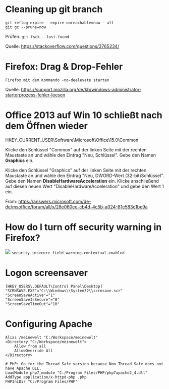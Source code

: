 Cleaning up git branch
======================
    git reflog expire --expire-unreachable=now --all
    git gc --prune=now
Prüfen: `git fsck --lost-found`

Quelle: https://stackoverflow.com/questions/3765234/

Firefox: Drag & Drop-Fehler
===========================
    Firefox mit dem Kommando -no-deelevate starten
Quelle: https://support.mozilla.org/de/kb/windows-administrator-starterprozess-fehler-loesen

Office 2013 auf Win 10 schließt nach dem Öffnen wieder
======================================================
HKEY_CURRENT_USER\Software\Microsoft\Office\15.0\Common

Klicke den Schlüssel "Common" auf der linken Seite mit der rechten Maustaste an und wähle den Eintrag "Neu, Schlüssel". Gebe den Namen **Graphics** ein.

Klicke den Schlüssel "Graphics" auf der linken Seite mit der rechten Maustaste an und wähle den Eintrag "Neu, DWORD-Wert (32-bit)Schlüssel". Gebe den Namen **DisableHardwareAcceleration** ein. Klicke anschließend auf diesen neuen Wert "DisableHardwareAcceleration" und gebe den Wert 1 ein.

From: https://answers.microsoft.com/de-de/msoffice/forum/all/x/28e060ee-cb4d-4c5b-a024-81e583e1be9a

How do I turn off security warning in Firefox?
==============================================
![](https://media.prod.mdn.mozit.cloud/attachments/2017/03/15/14783/f743a72e2eb03169e0b7f83734312248/Insecure_Password_Console_Contextual_sm.png)
`security.insecure_field_warning.contextual.enabled`

Logon screensaver
=================
    [HKEY_USERS\.DEFAULT\Control Panel\Desktop]
    "SCRNSAVE.EXE"="C:\\Windows\\System32\\scrnsave.scr"
    "ScreenSaveActive"="1"
    "ScreenSaveIsSecure"="0"
    "ScreenSaveTimeOut"="10"

Configuring Apache
==================
    Alias /meinewelt "C:/Workspace/meinewelt"
    <Directory "C:/Workspace/meinewelt">
    	Allow from all
    	AllowOverride All
    </Directory>
    
    # PHP: Go for the Thread Safe version because Non Thread Safe does not have Apache DLL.
    LoadModule php7_module "C:/Program Files/PHP/php7apache2_4.dll" 
    AddType application/x-httpd-php .php
    PHPIniDir "C:/Program Files/PHP"

